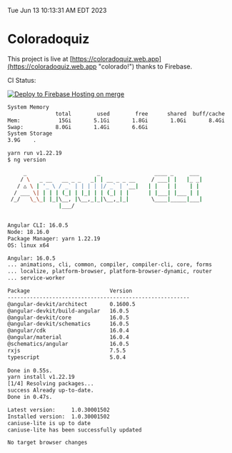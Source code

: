 Tue Jun 13 10:13:31 AM EDT 2023

# Coloradoquiz


This project is live at [https://coloradoquiz.web.app](https://coloradoquiz.web.app "colorado!") thanks to Firebase.

CI Status: 

[![Deploy to Firebase Hosting on merge](https://github.com/teamkushal/coloradoquiz/actions/workflows/firebase-hosting-merge.yml/badge.svg)](https://github.com/teamkushal/coloradoquiz/actions/workflows/firebase-hosting-merge.yml)

```bash
System Memory
               total        used        free      shared  buff/cache   available
Mem:            15Gi       5.1Gi       1.8Gi       1.0Gi       8.4Gi       8.8Gi
Swap:          8.0Gi       1.4Gi       6.6Gi
System Storage
3.9G	.
```
```bash
yarn run v1.22.19
$ ng version

     _                      _                 ____ _     ___
    / \   _ __   __ _ _   _| | __ _ _ __     / ___| |   |_ _|
   / △ \ | '_ \ / _` | | | | |/ _` | '__|   | |   | |    | |
  / ___ \| | | | (_| | |_| | | (_| | |      | |___| |___ | |
 /_/   \_\_| |_|\__, |\__,_|_|\__,_|_|       \____|_____|___|
                |___/
    

Angular CLI: 16.0.5
Node: 18.16.0
Package Manager: yarn 1.22.19
OS: linux x64

Angular: 16.0.5
... animations, cli, common, compiler, compiler-cli, core, forms
... localize, platform-browser, platform-browser-dynamic, router
... service-worker

Package                         Version
---------------------------------------------------------
@angular-devkit/architect       0.1600.5
@angular-devkit/build-angular   16.0.5
@angular-devkit/core            16.0.5
@angular-devkit/schematics      16.0.5
@angular/cdk                    16.0.4
@angular/material               16.0.4
@schematics/angular             16.0.5
rxjs                            7.5.5
typescript                      5.0.4
    
Done in 0.55s.
yarn install v1.22.19
[1/4] Resolving packages...
success Already up-to-date.
Done in 0.47s.
```
```bash
Latest version:     1.0.30001502
Installed version:  1.0.30001502
caniuse-lite is up to date
caniuse-lite has been successfully updated

No target browser changes
```
```bash
